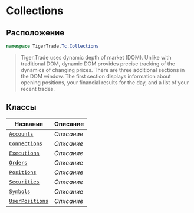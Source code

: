 
# Collections
## Расположение
```csharp    
namespace TigerTrade.Tc.Collections
```
> Tiger.Trade uses dynamic depth of market (DOM). Unlike with traditional DOM, dynamic DOM provides precise tracking of the dynamics of changing prices. There are three additional sections in the DOM window. The first section displays information about opening positions, your financial results for the day, and a list of your recent trades.


## Классы
| Название | Описание |
| --- | --- |
| [`Accounts`](./Collections/Accounts.cs.md) | *Описание* |
| [`Connections`](./Collections/Connections.cs.md) | *Описание* |
| [`Executions`](./Collections/Executions.cs.md) | *Описание* |
| [`Orders`](./Collections/Orders.cs.md) | *Описание* |
| [`Positions`](./Collections/Positions.cs.md) | *Описание* |
| [`Securities`](./Collections/Securities.cs.md) | *Описание* |
| [`Symbols`](./Collections/Symbols.cs.md) | *Описание* |
| [`UserPositions`](./Collections/UserPositions.cs.md) | *Описание* |

